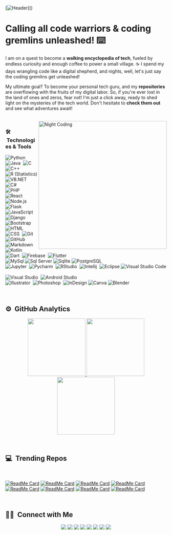 [![Header]( https://www.behance.net/gallery/110271325/Anime-Headers/modules/722530023"Header")]()

# Calling all **code warriors & coding gremlins unleashed!** ⌨️ 

I am on a quest to become a **walking encyclopedia of tech**, fueled by endless curiosity and enough coffee to power a small village. ☕️ I spend my days wrangling code like a digital shepherd, and nights, well, let's just say the coding gremlins get unleashed!   

My ultimate goal? To become your personal tech guru, and my **repositories** are overflowing with the fruits of my digital labor. So, if you're ever lost in the land of ones and zeros, fear not! I'm just a click away, ready to shed light on the mysteries of the tech world.  Don't hesitate to **check them out** and see what adventures await! 


<!-- Checkout <a href="">My Resume</a>. -->
<!-- will use to uploud future cv -->

<br><img alt="Night Coding" src="https://media.giphy.com/media/v1.Y2lkPTc5MGI3NjExOHRiazMzbmV3eGpqdm5wMnBkeTQ5a2pndmJhdG5jZzJ3MXNwZ3dqYiZlcD12MV9pbnRlcm5hbF9naWZfYnlfaWQmY3Q9Zw/RbDKaczqWovIugyJmW/giphy.gif" align="right" width="400"/> 

### 🛠 &nbsp;Technologies & Tools

![Python](https://img.shields.io/badge/-Python-05122A?style=flat&logo=python)&nbsp;
![Java](https://img.shields.io/badge/-Java-05122A?style=flat&logo=Java&logoColor=FFA518)&nbsp;
![C](https://img.shields.io/badge/-C-05122A?style=flat&logo=C&logoColor=A8B9CC)&nbsp;
![C++](https://img.shields.io/badge/-C++-05122A?style=flat&logo=C%2B%2B&logoColor=00599C)&nbsp;
![R (Statistics)](https://img.shields.io/badge/-R-05122A?style=flat&logo=R&logoColor=276DC3)
![VB.NET](https://img.shields.io/badge/-VB.NET-05122A?style=flat&logo=.NET&logoColor=276DC3)&nbsp;
![C#](https://img.shields.io/badge/-C%20Sharp-05122A?style=flat&logo=C%20Sharp&logoColor=A8B9CC)&nbsp;\
![PHP](https://img.shields.io/badge/-PHP-05122A?style=flat&logo=PHP)&nbsp;
![React](https://img.shields.io/badge/-React-05122A?style=flat&logo=react)&nbsp;
![Node.js](https://img.shields.io/badge/-Node.js-05122A?style=flat&logo=node.js)&nbsp; 
![Flask](https://img.shields.io/badge/-Flask-05122A?style=flat&logo=flask)&nbsp; 
![JavaScript](https://img.shields.io/badge/-JavaScript-05122A?style=flat&logo=javascript)&nbsp;
![Django](https://img.shields.io/badge/-Django-05122A?style=flat&logo=django&logoColor=092E20)&nbsp;\
![Bootstrap](https://img.shields.io/badge/-Bootstrap-05122A?style=flat&logo=bootstrap&logoColor=563D7C)
![HTML](https://img.shields.io/badge/-HTML-05122A?style=flat&logo=HTML5)&nbsp;
![CSS](https://img.shields.io/badge/-CSS-05122A?style=flat&logo=CSS3&logoColor=1572B6)&nbsp;
![Git](https://img.shields.io/badge/-Git-05122A?style=flat&logo=git)&nbsp;
![GitHub](https://img.shields.io/badge/-GitHub-05122A?style=flat&logo=github)&nbsp;
![Markdown](https://img.shields.io/badge/-Markdown-05122A?style=flat&logo=markdown)\
![Kotlin](https://img.shields.io/badge/-Kotlin-05122A?style=flat&logo=Kotlin)&nbsp;
![Dart](https://img.shields.io/badge/-Dart-05122A?style=flat&logo=Dart&logoColor=A8B9CC)&nbsp;
![Firebase](https://img.shields.io/badge/-Firebase-05122A?style=flat&logo=firebase)&nbsp;
![Flutter](https://img.shields.io/badge/-Flutter-05122A?style=flat&logo=Flutter&logoColor=A8B9CC)&nbsp;\
![MySql](https://img.shields.io/badge/-MySql-05122A?style=flat&logo=MySql&logoColor=A8B9CC)
![Sql Server](https://img.shields.io/badge/-Microsoft%20Sql%20Server-05122A?style=flat&logo=Microsoft%20Sql%20Server&logoColor=A8B9CC)
![Sqlite](https://img.shields.io/badge/-SQLite-05122A?style=flat&logo=SQLite&logoColor=A8B9CC)
![PostgreSQL](https://img.shields.io/badge/-PostgreSQL-05122A?style=flat&logo=PostgreSQL&logoColor=A8B9CC)\
![Jupyter](https://img.shields.io/badge/-Jupyter-05122A?style=flat&logo=Jupyter)&nbsp;
![Pycharm](https://img.shields.io/badge/-Pycharm-05122A?style=flat&logo=PyCharm&logoColor=A8B9CC)&nbsp;
![RStudio](https://img.shields.io/badge/-RStudio-05122A?style=flat&logo=rstudio)&nbsp;
![Intellij](https://img.shields.io/badge/-Intellij%20IDEA-05122A?style=flat&logo=Intellij%20IDEA&logoColor=A8B9CC)&nbsp;
![Eclipse](https://img.shields.io/badge/-Eclipse-05122A?style=flat&logo=eclipse-ide&logoColor=2C2255)
![Visual Studio Code](https://img.shields.io/badge/-VS%20Code-05122A?style=flat&logo=visual-studio-code&logoColor=007ACC)&nbsp;\
![Visual Studio](https://img.shields.io/badge/-Visual%20Studio-05122A?style=flat&logo=Visual%20Studio&logoColor=8000FF)&nbsp;
![Android Studio](https://img.shields.io/badge/-Android%20Studio-05122A?style=flat&logo=Android%20Studio)&nbsp;\
![Illustrator](https://img.shields.io/badge/-Illustrator-05122A?style=flat&logo=adobe-illustrator)&nbsp;
![Photoshop](https://img.shields.io/badge/-Photoshop-05122A?style=flat&logo=adobe-photoshop)&nbsp;
![InDesign](https://img.shields.io/badge/-InDesign-05122A?style=flat&logo=adobe-indesign)
![Canva](https://img.shields.io/badge/-Canva-05122A?style=flat&logo=Canva)
![Blender](https://img.shields.io/badge/-Blender-05122A?style=flat&logo=Blender)



<br>

## ⚙️ &nbsp;GitHub Analytics
<p align="center">
<a href="https://github.com/Abhijith14">
  <img height="180em" src="https://github-profile-trophy.vercel.app/?username=Abhijith14&title=MultiLanguage,Organizations,Stars,Commits,Repositories,Experience,Followers,PullRequest&theme=tokyonight"/>  
  <!-- https://github-readme-stats-eight-theta.vercel.app/api?username=Abhijith14&show_icons=true&theme=algolia&include_all_commits=true&count_private=true -->
<!--   <img height="180em" src="https://github-readme-stats.vercel.app/api?username=Abhijith14&theme=tokyonight&show_icons=true&include_all_commits=true&count_private=true"/> -->
  <img height="180em" src="https://github-readme-stats.vercel.app/api/top-langs/?username=Abhijith14&layout=compact&langs_count=8&theme=tokyonight"/>
  <br>
  <img height="180em" src="http://github-readme-streak-stats.herokuapp.com?user=Abhijith14&theme=tokyonight"/>
</a>
</p>
<!-- </details> -->
<!--<br>
<details>
    <summary>Github Stats with Streak</summary>
    <br>
    <p align="center">
        <a href="https://github.com/Abhijith14">
            <img src="https://github-readme-streak-stats.herokuapp.com/?user=Abhijith14&theme=algolia" alt="Abhijith's GitHub Languages"/>
            <img src="https://github-profile-trophy.vercel.app/?username=Abhijith14&title=Commit,Stars,Repositories,PullRequest,Followers&theme=darkhub" alt="Abhijith's GitHub Stats" />
        </a>
    </p>
</details> -->
<br>

## 💻 &nbsp;Trending Repos

<br>

[![ReadMe Card](https://github-readme-stats.vercel.app/api/pin/?username=Abhijith14&repo=ML-MAS-Framework&theme=tokyonight)](https://github.com/Abhijith14/ML-MAS-Framework)
[![ReadMe Card](https://github-readme-stats.vercel.app/api/pin/?username=Abhijith14&repo=SnakeGame-ML&theme=dark)](https://github.com/Abhijith14/SnakeGame-ML) 
[![ReadMe Card](https://github-readme-stats.vercel.app/api/pin/?username=Abhijith14&repo=Discord-Bot&theme=prussian)](https://github.com/Abhijith14/discord-bot)
[![ReadMe Card](https://github-readme-stats.vercel.app/api/pin/?username=Abhijith14&repo=Footalytics&theme=vue-dark)](https://github.com/Abhijith14/Footalytics) 
[![ReadMe Card](https://github-readme-stats.vercel.app/api/pin/?username=Abhijith14&repo=ModernCalculatorVB&theme=radical)](https://github.com/Abhijith14/ModernCalculatorVB)
[![ReadMe Card](https://github-readme-stats.vercel.app/api/pin/?username=Abhijith14&repo=StockManagement-Csharp&theme=merko)](https://github.com/Abhijith14/StockManagement-Csharp)
[![ReadMe Card](https://github-readme-stats.vercel.app/api/pin/?username=Abhijith14&repo=Calculator-App&theme=nightowl)](https://github.com/Abhijith14/Calculator-App)
[![ReadMe Card](https://github-readme-stats.vercel.app/api/pin/?username=Abhijith14&repo=Portfolio-v2&theme=tokyonight)](https://github.com/Abhijith14/Portfolio-v2) 

<br>

## 🤝🏻 &nbsp;Connect with Me

<p align="center">
<a href="https://abhijith14.github.io/Portfolio-v2/"><img src="https://img.shields.io/badge/-My%20Portfolio-ff0000?style=flat&logo=Google-Chrome&logoColor=white"/></a>
<a href="https://www.createwithbuddy.tech"><img src="https://img.shields.io/badge/-Create%20With%20BUDDY-3423A6?style=flat&logo=Google-Chrome&logoColor=white"/></a>
<a href="https://www.linkedin.com/in/abhijith-udayakumar-6372b91a3/"><img src="https://img.shields.io/badge/-Abhijith%20Udayakumar-0077B5?style=flat&logo=Linkedin&logoColor=white"/></a>
<a href="mailto:abhijithukzm@gmail.com"><img src="https://img.shields.io/badge/-abhijithukzm@gmail.com-D14836?style=flat&logo=Gmail&logoColor=white"/></a>
<a href="https://instagram.com/a_b_h_i_j_i_t_h._.14"><img src="https://img.shields.io/badge/-@a_b_h_i_j_i_t_h._.14-E4405F?style=flat&logo=Instagram&logoColor=white"/></a>
<a href="https://facebook.com/abhijith.udayakumar.14"><img src="https://img.shields.io/badge/-@abhijith.udayakumar.14-1877F2?style=flat&logo=Facebook&logoColor=white"/></a>
<a href="https://twitter.com/AbhijithUdayak1"><img src="https://img.shields.io/badge/-@AbhijithUdayak1-4D9FEB?style=flat&logo=twitter&logoColor=white"/></a>
<a href="https://www.kaggle.com/abhijithudayakumar"><img src="https://img.shields.io/badge/-@abhijithudayakumar-1769FF?style=flat&logo=Kaggle&logoColor=white"/></a>
</p>


<!-- links to your social media accounts -->

[1]: https://twitter.com/AbhijithUdayak1
[2]: https://github.com/Abhijith14
[3]: https://www.linkedin.com/in/abhijith-udayakumar-6372b91a3/

